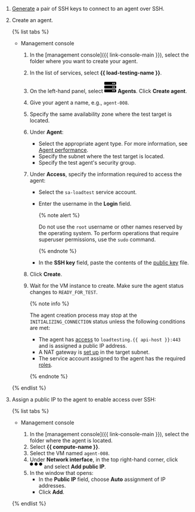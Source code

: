 1. [Generate](../../compute/operations/vm-connect/ssh.md#creating-ssh-keys) a pair of SSH keys to connect to an agent over SSH.
1. Create an agent.

   {% list tabs %}

   - Management console

      1. In the [management console]({{ link-console-main }}), select the folder where you want to create your agent.
      1. In the list of services, select **{{ load-testing-name }}**.
      1. On the left-hand panel, select ![image](../../_assets/load-testing/agent.svg) **Agents**. Click **Create agent**.
      1. Give your agent a name, e.g., `agent-008`.
      1. Specify the same availability zone where the test target is located.
      1. Under **Agent**:
         * Select the appropriate agent type. For more information, see [Agent performance](../../load-testing/concepts/agent.md#benchmark).
         * Specify the subnet where the test target is located.
         * Specify the test agent's security group.
      1. Under **Access**, specify the information required to access the agent:
         * Select the `sa-loadtest` service account.
         * Enter the username in the **Login** field.

            {% note alert %}

            Do not use the `root` username or other names reserved by the operating system. To perform operations that require superuser permissions, use the `sudo` command.

            {% endnote %}

         * In the **SSH key** field, paste the contents of the [public key](../../compute/operations/vm-connect/ssh.md#creating-ssh-keys) file.
      1. Click **Create**.
      1. Wait for the VM instance to create. Make sure the agent status changes to `READY_FOR_TEST`.

         {% note info %}

         The agent creation process may stop at the `INITIALIZING_CONNECTION` status unless the following conditions are met:
         * The agent has [access](../../load-testing/operations/security-groups-agent.md) to `loadtesting.{{ api-host }}:443` and is assigned a public IP address.
         * A NAT gateway is [set up](../../vpc/operations/create-nat-gateway.md) in the target subnet.
         * The service account assigned to the agent has the required [roles](../../load-testing/operations/create-agent.md#infrastructure-prepare).

         {% endnote %}

   {% endlist %}

1. Assign a public IP to the agent to enable access over SSH:

   {% list tabs %}

   - Management console

      1. In the [management console]({{ link-console-main }}), select the folder where the agent is located.
      1. Select **{{ compute-name }}**.
      1. Select the VM named `agent-008`.
      1. Under **Network interface**, in the top right-hand corner, click ![image](../../_assets/horizontal-ellipsis.svg) and select **Add public IP**.
      1. In the window that opens:
         * In the **Public IP** field, choose **Auto** assignment of IP addresses.
         * Click **Add**.

   {% endlist %}